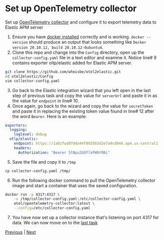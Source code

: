# Set up OpenTelemetry collector 
Set up [OpenTelemetry collector](https://opentelemetry.io/docs/concepts/components/#collector) and configure it to export telemetry data to Elastic APM server

  1. Ensure you have [docker installed](https://docs.docker.com/desktop/#download-and-install) correctly and is working. `docker --version` should produce an output that looks something like `Docker version 20.10.12, build 20.10.12-0ubuntu4`.
  2. Clone this repo and change into the `Config` directory, open up the `collector-config.yaml` file in a text editor and examine it. Notice line# 9 contains exporter oltp/elastic added for Elastic APM server.
```bash
git clone https://github.com/whoisbe/otel2elastic.git
cd otel2elastic/Config
vim collector-config.yaml
```
  3. Go back to the Elastic integration wizard that you left open in the last step of previous task and copy the value for `serverUrl` and paste it in as the value for `endpoint` in line# 10.
  4. Once again, go back to the wizard and copy the value for `secretToken` and paste it in replacing the existing token value found in line# 12 after the word `Bearer`. Here is an example:
```yaml
exporters:
  logging:
    loglevel: debug
  otlp/elastic:
    endpoint: https://1a8zfad07dda44f8935b5d2e7a9cd844.apm.us-central1.gcp.cloud.es.io:443
    headers:
      Authorization: "Bearer 5lNpu2GOflkPWbY9Bi"
```
  5. Save the file and copy it to `/tmp`

```bash
cp collector-config.yaml /tmp/
```
  6. Run the following docker command to pull the OpenTelemetry collector image and start a container that uses the saved configuration.

```bash
docker run -p 4317:4317 \
    -v /tmp/collector-config.yaml:/etc/collector-config.yaml \
    otel/opentelemetry-collector:latest \
    --config=/etc/collector-config.yaml
```
 7. You have now set up a collector instance that's listening on port 4317 for data. We can now move on to the [last task](instrument.md)

[Previous](deploy.md) \| [Next](instrument.md)